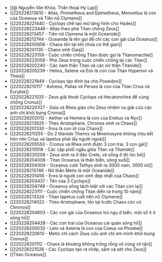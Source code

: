 - [[@ Nguyễn Văn Khỏa, Thần thoại Hy Lạp]]
- [[220228213610 - Atlas, Prometheus and Epimetheus, Menoetius là con của Oceanus và Tiên nữ Clymene]]
- [[220228221440 - Cyclops chế tạo mũ tàng hình cho Hades]]
- [[220228223446 - Atlas theo phe Titan chống Zeus]]
- [[220228213457 - Tiên nữ Clymene là một Oceanide]]
- [[220228212744 - Oceanide là tên gọi để chỉ các con gái của Oceanus]]
- [[220228200856 - Chaos tồn tại khi chưa có thế gian]]
- [[220228201135 - Chaos sinh Gaia]]
- [[220228223159 - Cuộc chiến chống Titan được gọi là Titanomachie]]
- [[220228222058 - Phe Zeus trong cuộc chiến chống lại các Titan]]
- [[220228202240 - Các nam thần Titan và các nữ thần Titanide]]
- [[220228205239 - Helios, Selene và Eos là con của Titan Hyperion và Theia]]
- [[220228221849 - Cyclops tạo đinh ba cho Poseidon]]
- [[220228210117 - Astreos, Pallas và Perses là con của Titan Crius và Eurybie]]
- [[220228221025 - Zeus giải thoát Cyclops và Hecatonchire để cùng chống Cronus]]
- [[220228220327 - Gaia và Rhea giao cho Zeus nhiệm vụ giải cứu các anh chị khỏi bụng Cronus]]
- [[220228202012 - Aether và Hemera là con của Erebus và Nyx]]
- [[220228213925 - Theo Aristophane, Chronos sinh ra Chaos]]
- [[220228201330 - Eros là con út của Chaos]]
- [[220228211255 - Do 2 titanide Themis và Mnemosyne không chịu kết hôn nên Crius và Iapetus phải lấy người ngoài]]
- [[220228205550 - Cronus và Rhea sinh được 3 con trai, 3 con gái]]
- [[220228210518 - Các cặp phối ngẫu giữa Titan và Titanide]]
- [[220228220208 - Zeus sinh ra ở đảo Crete, và sống ở đó lúc bé]]
- [[220228204008 - Titan Oceanus là thần biển, sông suối]]
- [[220228204304 - Oceanus cưới Tethys sinh ra 3000 nam, 3000 nữ]]
- [[220228215746 - Nữ thần Metis là một Oceanide]]
- [[220228201456 - Eros là người con xinh đẹp nhất của Chaos]]
- [[220228203437 - Tên của 3 Cyclops]]
- [[220228204749 - Oceanus sống tách biệt với các Titan còn lại]]
- [[220228223111 - Cuộc chiến chống Titan diễn ra trong 10 năm]]
- [[220228213324 - Titan Iapetus cưới tiên nữ Clymene]]
- [[220228214022 - Theo Aristophane, tồn tại trước Chaos còn có Chronos]]
- [[220228204603 - Các con gái của Oceanus trú ngụ ở biển, một số ít ở sông hồ]]
- [[220228204428 - Các con trai của Oceanus cai quản sông hồ]]
- [[220228205032 - Leto và Asteria là con của Coeus và Phoebe]]
- [[220228220610 - Metis chỉ cách Zeus cứu anh chị em mình khỏi bụng Cronus]]
- [[220228201112 - Chaos là khoảng không trống rỗng vô cùng vô tận]]
- [[220228221526 - Các Cyclops tạo ra chớp, sấm và sét cho Zeus]]
- [[Titan Oceanus]]
